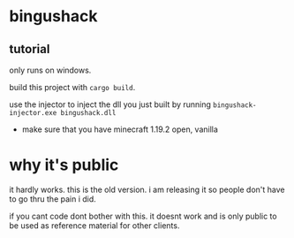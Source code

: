 # bingushack

## tutorial

only runs on windows.

build this project with `cargo build`.

use the injector to inject the dll you just built by running `bingushack-injector.exe bingushack.dll`

- make sure that you have minecraft 1.19.2 open, vanilla


# why it's public

it hardly works. this is the old version. i am releasing it so people don't have to go thru the pain i did.

if you cant code dont bother with this. it doesnt work and is only public to be used as reference material for other clients.
